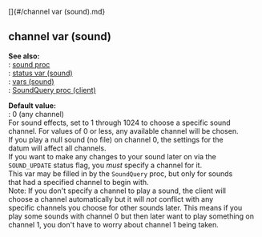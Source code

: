 []{#/channel var (sound).md}    
## channel var (sound)    
**See also:**    
:   [sound proc](/proc/sound)    
:   [status var (sound)](/sound/var/status)    
:   [vars (sound)](/sound/var)    
:   [SoundQuery proc (client)](/client/proc/SoundQuery)    
<!-- -->    
**Default value:**    
:   0 (any channel)    
For sound effects, set to 1 through 1024 to choose a specific sound    
channel. For values of 0 or less, any available channel will be chosen.    
If you play a null sound (no file) on channel 0, the settings for the    
datum will affect all channels.    
If you want to make any changes to your sound later on via the    
`SOUND_UPDATE` status flag, you *must* specify a channel for it.    
This var may be filled in by the `SoundQuery` proc, but only for sounds    
that had a specified channel to begin with.    
Note: If you don\'t specify a channel to play a sound, the client will    
choose a channel automatically but it will *not* conflict with any    
specific channels you choose for other sounds later. This means if you    
play some sounds with channel 0 but then later want to play something on    
channel 1, you don\'t have to worry about channel 1 being taken.  
